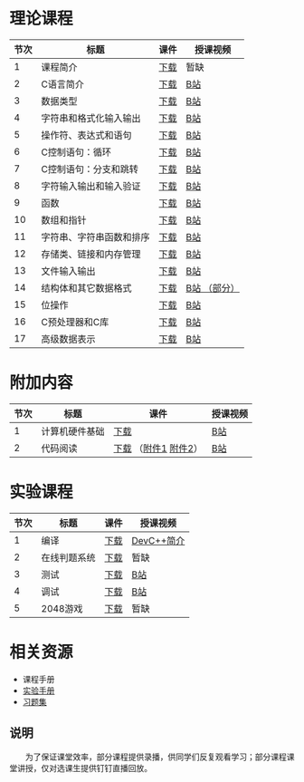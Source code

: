 

# 理论课程
<table><thead>
<tr><th>节次</td><th>标题</th><th>课件</th><th>授课视频</th></tr>
</thead><tbody>
<tr><td>1</td><td>课程简介</td><td><a href="./slides/CPD01_Introduction.pdf">下载</a></td><td>暂缺</td></tr>
<tr><td>2</td><td>C语言简介</td><td><a href="./slides/CPD02_OverviewC.pdf">下载</a></td><td>
<a href="https://www.bilibili.com/video/BV11C4y187m4/">B站</a></td></tr>
<tr><td>3</td><td>数据类型</td><td><a href="./slides/CPD03_DataTypes.pdf">下载</a></td><td>
<a href="https://www.bilibili.com/video/BV1LU4y1g7oP/">B站</a></td></tr>
<tr><td>4</td><td>字符串和格式化输入输出</td><td><a href="./slides/CPD04_FormatInOut.pdf">下载</a></td><td>
<a href="https://www.bilibili.com/video/BV1o3411k7qR/">B站</a></td></tr>
<tr><td>5</td><td>操作符、表达式和语句</td><td><a href="./slides/CPD05_OptExpStatement.pdf">下载</a></td><td>
<a href="https://www.bilibili.com/video/BV1Yr4y1177s/">B站</a></td></tr>
<tr><td>6</td><td>C控制语句：循环</td><td><a href="./slides/CPD06_CtrlStatLoop.pdf">下载</a></td><td>
<a href="https://www.bilibili.com/video/BV1oP4y1L7gF/">B站</a></td></tr>
<tr><td>7</td><td>C控制语句：分支和跳转</td><td><a href="./slides/CPD07_CtrlStatBranchJump.pdf">下载</a></td><td>
<a href="https://www.bilibili.com/video/BV1gb4y187Qq/">B站</a></td></tr>
<tr><td>8</td><td>字符输入输出和输入验证</td><td><a href="./slides/CPD08_CharIOInputValid.pdf">下载</a></td><td><a href="https://www.bilibili.com/video/BV1Xw411W7m5/">B站</a></td></tr>
<tr><td>9</td><td>函数</td><td><a href="./slides/CPD09_Functions.pdf">下载</a></td><td><a href="https://www.bilibili.com/video/BV17g411K7QK/">B站</a></td></tr>
<tr><td>10</td><td>数组和指针</td><td><a href="./slides/CPD10_ArraysPointers.pdf">下载</a></td><td><a href="https://www.bilibili.com/video/BV12W4y1j7M7/">B站</a></td></tr>
<tr><td>11</td><td>字符串、字符串函数和排序</td><td><a href="./slides/CPD11_CharStrFunc.pdf">下载</a></td><td>
<a href="https://www.bilibili.com/video/BV16J411R7cD">B站</a></td></tr>
<tr><td>12</td><td>存储类、链接和内存管理</td><td><a href="./slides/CPD12_StorClsLinkMemMan.pdf">下载</a></td><td><a href="https://www.bilibili.com/video/BV18N4y1e7xG/">B站</a></td></tr>
<tr><td>13</td><td>文件输入输出</td><td><a href="./slides/CPD13_FileInputOutput.pdf">下载</a></td><td><a href="https://www.bilibili.com/video/BV1PM411y752/">B站</a></td></tr>
<tr><td>14</td><td>结构体和其它数据格式</td><td><a href="./slides/CPD14_StructOtherDataForms.pdf">下载</a></td><td><a href="https://www.bilibili.com/video/BV1M34y1A7po/">B站 （部分）</a></td></tr>
<tr><td>15</td><td>位操作</td><td><a href="./slides/CPD15_BitFiddling.pdf">下载</a></td><td><a href="https://www.bilibili.com/video/BV1x44y1d7Kg/">B站</a></td></tr>
<tr><td>16</td><td>C预处理器和C库</td><td><a href="./slides/CPD16_CPreprocessorCLibrary.pdf">下载</a></td><td><a href="https://www.bilibili.com/video/BV1BW4y1L7Tb/">B站</a></td></tr>
<tr><td>17</td><td>高级数据表示</td><td><a href="./slides/CPD17_AdvaDataRepr.pdf">下载</a></td><td><a href="https://www.bilibili.com/video/BV1wW4y1M7dt/">B站</a></td></tr>
</tbody></table>




# 附加内容

<table><thead>
<tr><th>节次</td><th>标题</th><th>课件</th><th>授课视频</th></tr>
</thead><tbody>
<tr><td>1</td><td>计算机硬件基础</td><td><a href="./slides/CPDA1_ComputerBasis.pdf">下载</a></td><td><a href="https://www.bilibili.com/video/BV1Jj41147AY/">B站</a></td></tr>
    <tr><td>2</td><td>代码阅读</td><td><a href="./slides/CPDA2_CodeReading.pdf">下载</a> （<a href="./slides/CPDA3_TinyHttpd.pdf">附件1</a> 
    <a href="./slides/CPDA4_Webbench.pdf">附件2</a>）</td><td><a href="https://www.bilibili.com/video/BV1S84y1U7AM/">B站</a></td></tr>
</tbody></table>



# 实验课程

<table><thead>
<tr><th>节次</td><th>标题</th><th>课件</th><th>授课视频</th></tr>
</thead><tbody>
<tr><td>1</td><td>编译</td><td><a href="./slides/CPDE1_CompileDebug.pdf">下载</a></td><td><a href="https://www.bilibili.com/video/BV1Hs411g7nY/">DevC++简介</a></td></tr>
<tr><td>2</td><td>在线判题系统</td><td><a href="./slides/CPDE2_OnlineJudge.pdf">下载</a></td><td>暂缺</td></tr>
<tr><td>3</td><td>测试</td><td><a href="./slides/CPDE3_Testing.pdf">下载</a></td><td><a href="https://www.bilibili.com/video/BV1Lv411G7aH/">B站</a></td></tr>
<tr><td>4</td><td>调试</td><td><a href="./slides/CPDE4_Debug.pdf">下载</a></td><td><a href="https://www.bilibili.com/video/BV1SL41137UQ/">B站</a></td></tr>
<tr><td>5</td><td>2048游戏</td><td><a href="./slides/CPDE5_2048Game.pdf">下载</a></td><td>暂缺</td></tr>
</tbody></table>


# 相关资源

* 课程手册
* [实验手册](handbook/c_experement_handbook.pdf)
* [习题集](handbook/c_problem_set.pdf)

## 说明
　　为了保证课堂效率，部分课程提供录播，供同学们反复观看学习；部分课程课堂讲授，仅对选课生提供钉钉直播回放。
